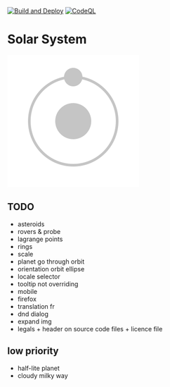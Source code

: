[![Build and Deploy](https://github.com/lebesnec/solar-system/actions/workflows/main.yml/badge.svg)](https://github.com/lebesnec/solar-system/actions/workflows/main.yml)
[![CodeQL](https://github.com/lebesnec/solar-system/actions/workflows/codeql-analysis.yml/badge.svg)](https://github.com/lebesnec/solar-system/actions/workflows/codeql-analysis.yml)

# Solar System

![logo](/assets/logo.svg?raw=true)

## TODO

- asteroids
- rovers & probe
- lagrange points
- rings
- scale
- planet go through orbit
- orientation orbit ellipse
- locale selector
- tooltip not overriding
- mobile
- firefox
- translation fr
- dnd dialog
- expand img
- legals + header on source code files + licence file

## low priority
- half-lite planet
- cloudy milky way

